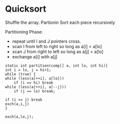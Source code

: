 # Quicksort

Shuffle the array.
Partionin
Sort each piece recursively

Partitioning Phase:
* repeat until I and J pointers cross.
* scan I from left to right so long as a[i] < a[lo]
* scan J from right to left so long as a[j] < a[lo]
* exchange a[i] with a[j]

```
static int partition(comp[] a, int lo, int hi){
int i = lo, j = hi+1;
while (true) {
while (less(a[++i], a[lo]))
    if (i == hi) break
while (less(a[++i], a[--j]))
    if (j == lo) break;

if (i >= j) break
exch(a,i,j)
}

exch(a,lo,j);
```

